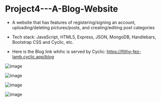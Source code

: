# Project4---A-Blog-Website

- A website that has features of registering/signing an account, uploading/deleting pictures/posts, and creating/editing post categories

- Tech stack: JavaScript, HTML5, Express, JSON, MongoDB, Handlebars, Bootstrap CSS and Cyclic, etc. 

- Here is the Blog link whihc is served by Cyclic: https://filthy-fez-lamb.cyclic.app/blog 

![image](https://github.com/user-attachments/assets/8721efb3-239d-4fe1-a5a9-3a2fa63ab6ff)

![image](https://github.com/user-attachments/assets/e7a5f439-a36f-45aa-9005-4d4ee40c48e0)

![image](https://github.com/user-attachments/assets/623e0fbb-331f-40fe-a0b4-5faabb52f532)

![image](https://github.com/user-attachments/assets/0776daa0-ce1c-4b71-afcf-93b93346d096)
